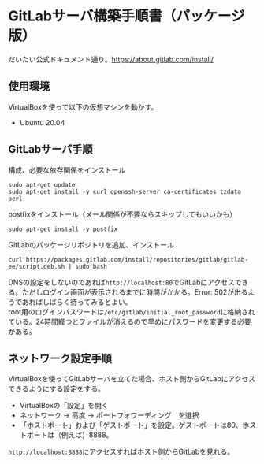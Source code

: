 # GitLabサーバ構築手順書（パッケージ版）

だいたい公式ドキュメント通り。https://about.gitlab.com/install/

## 使用環境
VirtualBoxを使って以下の仮想マシンを動かす。
- Ubuntu 20.04

## GitLabサーバ手順

構成、必要な依存関係をインストール
```
sudo apt-get update
sudo apt-get install -y curl openssh-server ca-certificates tzdata perl
```

postfixをインストール（メール関係が不要ならスキップしてもいいかも）
```
sudo apt-get install -y postfix
```

GitLabのパッケージリポジトリを追加、インストール
```
curl https://packages.gitlab.com/install/repositories/gitlab/gitlab-ee/script.deb.sh | sudo bash
```

DNSの設定をしないのであれば`http://localhost:80`でGitLabにアクセスできる。ただしログイン画面が表示されるまでに時間がかかる。Error: 502が出るようであればしばらく待ってみるとよい。  
root用のログインパスワードは`/etc/gitlab/initial_root_password`に格納されている。24時間経つとファイルが消えるので早めにパスワードを変更する必要がある。

## ネットワーク設定手順

VirtualBoxを使ってGitLabサーバを立てた場合、ホスト側からGitLabにアクセスできるようにする設定をする。

- VirtualBoxの「設定」を開く
- ネットワーク -> 高度 -> ポートフォワーディング　を選択
- 「ホストポート」および「ゲストポート」を設定。ゲストポートは80、ホストポートは（例えば）8888。

`http://localhost:8888`にアクセスすればホスト側からGitLabを見れる。